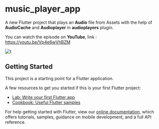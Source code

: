 # music_player_app

A new Flutter project that plays an **Audio** file from Assets with the help of **AudioCache** and **Audioplayer** in **audioplayers** plugin.

You can watch the episode on **YouTube**, link : https://youtu.be/Vp4e6wVhBZM



![t](https://user-images.githubusercontent.com/36349126/154931123-aba7376f-4040-4891-9e4f-e66bbc00c511.png)


## Getting Started

This project is a starting point for a Flutter application.

A few resources to get you started if this is your first Flutter project:

- [Lab: Write your first Flutter app](https://flutter.dev/docs/get-started/codelab)
- [Cookbook: Useful Flutter samples](https://flutter.dev/docs/cookbook)

For help getting started with Flutter, view our
[online documentation](https://flutter.dev/docs), which offers tutorials,
samples, guidance on mobile development, and a full API reference.

